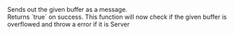 <function name="SendMessage" parent="CNetChan" type="classfunc">
	<description>
		Sends out the given buffer as a message.<br>
		Returns `true` on success.
		<added version="0.7"></added>
		<changed version="0.8">
			This function will now check if the given buffer is overflowed and throw a error if it is
		</changed>
	</description>
	<realm>Server</realm>
	<args>
		<arg name="buffer" type="bf_write"></arg>
		<arg name="reliable" type="boolean" default="false"></arg>
	</args>
	<rets>
		<ret name="success" type="boolean"></ret>
	</rets>
</function>
